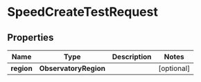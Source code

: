 

# SpeedCreateTestRequest


## Properties

| Name | Type | Description | Notes |
|------------ | ------------- | ------------- | -------------|
|**region** | **ObservatoryRegion** |  |  [optional] |



